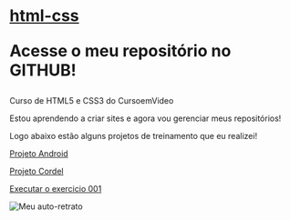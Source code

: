 # <a href="https://github.com/Wellyson-Alcantara/html-css">html-css</a> <P> Acesse o meu repositório no GITHUB! </p>
 Curso de HTML5 e CSS3 do CursoemVideo

 Estou aprendendo a criar sites e agora vou gerenciar meus repositórios!

 Logo abaixo estão alguns projetos de treinamento que eu realizei! 

<a href="file:///C:/Users/Wellyson/Documents/estudos/projeto-android/index.html">Projeto Android </a>

<a href="file:///C:/Users/Wellyson/Documents/estudos/projeto-cordel/index.html"> Projeto Cordel </a>

<a href="https://wellyson-alcantara.github.io/html-css/exercicios/ex001/index.html"> Executar o exercicio 001 </a>

<img src="../foto-wellyson.jpg" alt="Meu auto-retrato">